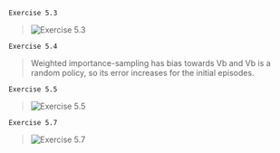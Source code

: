 `Exercise 5.3`
> ![](figures/exercise_5-3.png "Exercise 5.3")

`Exercise 5.4`
> Weighted importance-sampling has bias towards Vb and Vb is a random policy, so its error increases for the initial episodes.

`Exercise 5.5`
> ![](figures/exercise_5-5.png "Exercise 5.5")

`Exercise 5.7`
> ![](figures/exercise_5-7.png "Exercise 5.7")

